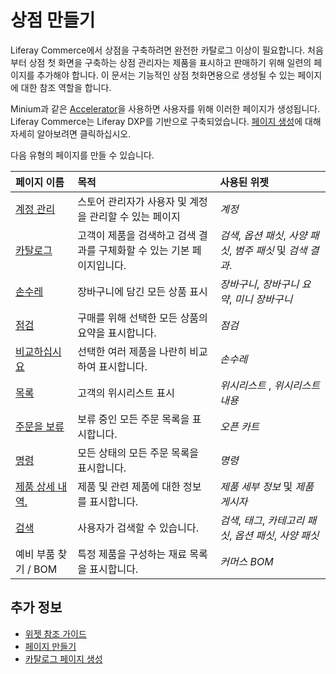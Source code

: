 # 상점 만들기

Liferay Commerce에서 상점을 구축하려면 완전한 카탈로그 이상이 필요합니다. 처음부터 상점 첫 화면을 구축하는 상점 관리자는 제품을 표시하고 판매하기 위해 일련의 페이지를 추가해야 합니다. 이 문서는 기능적인 상점 첫화면용으로 생성될 수 있는 페이지에 대한 참조 역할을 합니다.

Minium과 같은 [Accelerator](../starting-a-store/accelerators.md)을 사용하면 사용자를 위해 이러한 페이지가 생성됩니다. Liferay Commerce는 Liferay DXP를 기반으로 구축되었습니다. [페이지 생성](https://help.liferay.com/hc/en-us/articles/360018171291-Creating-Pages)에 대해 자세히 알아보려면 클릭하십시오.

다음 유형의 페이지를 만들 수 있습니다.

| 페이지 이름                                                      | 목적                                       | 사용된 위젯                                     |
|:----------------------------------------------------------- |:---------------------------------------- |:------------------------------------------ |
| [계정 관리](./commerce-storefront-pages/account-management.md)  | 스토어 관리자가 사용자 및 계정을 관리할 수 있는 페이지          | _계정_                                       |
| [카탈로그](./commerce-storefront-pages/catalog.md)              | 고객이 제품을 검색하고 검색 결과를 구체화할 수 있는 기본 페이지입니다. | _검색_, _옵션 패싯_, _사양 패싯_, _범주 패싯_ 및 _검색 결과_. |
| [손수레](./commerce-storefront-pages/cart.md)                  | 장바구니에 담긴 모든 상품 표시                        | _장바구니_, _장바구니 요약_, _미니 장바구니_               |
| [점검](./commerce-storefront-pages/checkout.md)               | 구매를 위해 선택한 모든 상품의 요약을 표시합니다.             | _점검_                                       |
| [비교하십시요](./commerce-storefront-pages/compare.md)            | 선택한 여러 제품을 나란히 비교하여 표시합니다.               | _손수레_                                      |
| [목록](./commerce-storefront-pages/lists.md)                  | 고객의 위시리스트 표시                             | _위시리스트_ , _위시리스트 내용_                       |
| [주문을 보류](./commerce-storefront-pages/pending-orders.md)     | 보류 중인 모든 주문 목록을 표시합니다.                   | _오픈 카트_                                    |
| [명령](./commerce-storefront-pages/placed-orders.md)          | 모든 상태의 모든 주문 목록을 표시합니다.                  | _명령_                                       |
| [제품 상세 내역.](./commerce-storefront-pages/product-details.md) | 제품 및 관련 제품에 대한 정보를 표시합니다.                | _제품 세부 정보_ 및 _제품 게시자_                      |
| [검색](./commerce-storefront-pages/search.md)                 | 사용자가 검색할 수 있습니다.                         | _검색_, _태그_, _카테고리 패싯_, _옵션 패싯_, _사양 패싯_    |
| 예비 부품 찾기 / BOM                                              | 특정 제품을 구성하는 재료 목록을 표시합니다.                | _커머스 BOM_                                  |

## 추가 정보

* [위젯 참조 가이드](./liferay-commerce-widgets/widget-reference.md)
* [페이지 만들기](https://help.liferay.com/hc/en-us/articles/360018171291-Creating-Pages)
* [카탈로그 페이지 생성](./creating-a-catalog-page.md)
